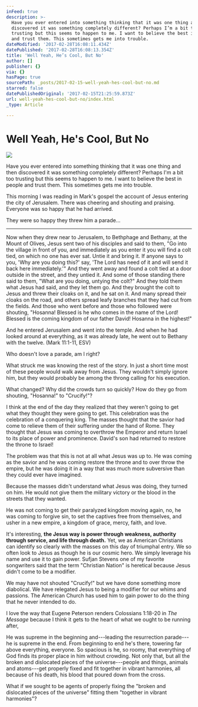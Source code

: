 ```yaml
---
inFeed: true
description: >-
  Have you ever entered into something thinking that it was one thing and then
  discovered it was something completely different? Perhaps I’m a bit too
  trusting but this seems to happen to me. I want to believe the best in people
  and trust them. This sometimes gets me into trouble.
dateModified: '2017-02-28T16:08:11.434Z'
datePublished: '2017-02-28T16:08:13.354Z'
title: 'Well Yeah, He’s Cool, But No'
author: []
publisher: {}
via: {}
hasPage: true
sourcePath: _posts/2017-02-15-well-yeah-hes-cool-but-no.md
starred: false
datePublishedOriginal: '2017-02-15T21:25:59.873Z'
url: well-yeah-hes-cool-but-no/index.html
_type: Article

---
```

# Well Yeah, He's Cool, But No
![](https://the-grid-user-content.s3-us-west-2.amazonaws.com/61c5d06a-d419-4e96-b1bf-c13a195ddf16.jpg)

Have you ever entered into something thinking that it was one thing and then discovered it was something completely different? Perhaps I'm a bit too trusting but this seems to happen to me. I want to believe the best in people and trust them. This sometimes gets me into trouble.

This morning I was reading in Mark's gospel the account of Jesus entering the city of Jerusalem. There was cheering and shouting and praising. Everyone was so happy that he had arrived.

They were so happy they threw him a parade...

---

Now when they drew near to Jerusalem, to Bethphage and Bethany, at the Mount of Olives, Jesus sent two of his disciples and said to them, "Go into the village in front of you, and immediately as you enter it you will find a colt tied, on which no one has ever sat. Untie it and bring it. If anyone says to you, 'Why are you doing this?' say, 'The Lord has need of it and will send it back here immediately.'" And they went away and found a colt tied at a door outside in the street, and they untied it. And some of those standing there said to them, "What are you doing, untying the colt?" And they told them what Jesus had said, and they let them go. And they brought the colt to Jesus and threw their cloaks on it, and he sat on it. And many spread their cloaks on the road, and others spread leafy branches that they had cut from the fields. And those who went before and those who followed were shouting, "Hosanna! Blessed is he who comes in the name of the Lord! Blessed is the coming kingdom of our father David! Hosanna in the highest!"

And he entered Jerusalem and went into the temple. And when he had looked around at everything, as it was already late, he went out to Bethany with the twelve. (Mark 11:1-11, ESV)

Who doesn't love a parade, am I right?

What struck me was knowing the rest of the story. In just a short time most of these people would walk away from Jesus. They wouldn't simply ignore him, but they would probably be among the throng calling for his execution.

What changed? Why did the crowds turn so quickly? How do they go from shouting, "Hosanna!" to "Crucify!"?

I think at the end of the day they realized that they weren't going to get what they thought they were going to get. This celebration was the celebration of a conquering king. The masses thought that the savior had come to relieve them of their suffering under the hand of Rome. They thought that Jesus was coming to overthrow the Emperor and return Israel to its place of power and prominence. David's son had returned to restore the throne to Israel!

The problem was that this is not at all what Jesus was up to. He was coming as the savior and he was coming restore the throne and to over throw the empire, but he was doing it in a way that was much more subversive than they could ever have imagined.

Because the masses didn't understand what Jesus was doing, they turned on him. He would not give them the military victory or the blood in the streets that they wanted.

He was not coming to get their paralyzed kingdom moving again, no, he was coming to forgive sin, to set the captives free from themselves, and usher in a new empire, a kingdom of grace, mercy, faith, and love.

It's interesting, **the Jesus way is power through weakness, authority through service, and life through death.** Yet, we as American Christians can identify so clearly with the masses on this day of triumphal entry. We so often look to Jesus as though he is our cosmic hero. We simply leverage his name and use it to gain power. Sufjan Stevens one of my favorite songwriters said that the term "Christian Nation" is heretical because Jesus didn't come to be a modifier.

We may have not shouted "Crucify!" but we have done something more diabolical. We have relegated Jesus to being a modifier for our whims and passions. The American Church has used him to gain power to do the thing that he never intended to do.

I love the way that Eugene Peterson renders Colossians 1:18-20 in _The Message_ because I think it gets to the heart of what we ought to be running after,

He was supreme in the beginning and---leading the resurrection parade---he is supreme in the end. From beginning to end he's there, towering far above everything, everyone. So spacious is he, so roomy, that everything of God finds its proper place in him without crowding. Not only that, but all the broken and dislocated pieces of the universe---people and things, animals and atoms---get properly fixed and fit together in vibrant harmonies, all because of his death, his blood that poured down from the cross.

What if we sought to be agents of properly fixing the "broken and dislocated pieces of the universe" fitting them "together in vibrant harmonies"?